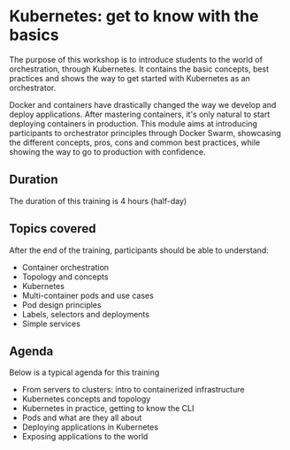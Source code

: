 # Kubernetes: get to know with the basics

The purpose of this workshop is to introduce students to the world of orchestration, through Kubernetes. It contains the basic concepts, best practices and shows the way to get started with Kubernetes as an orchestrator.

Docker and containers have drastically changed the way we develop and deploy applications. After mastering containers, it's only natural to start deploying containers in production. This module aims at introducing participants to orchestrator principles through Docker Swarm, showcasing the different concepts, pros, cons and common best practices, while showing the way to go to production with confidence.

## Duration

The duration of this training is 4 hours (half-day)

## Topics covered

After the end of the training, participants should be able to understand:

* Container orchestration
* Topology and concepts
* Kubernetes
* Multi-container pods and use cases
* Pod design principles
* Labels, selectors and deployments
* Simple services

## Agenda

Below is a typical agenda for this training

* From servers to clusters: intro to containerized infrastructure
* Kubernetes concepts and topology
* Kubernetes in practice, getting to know the CLI
* Pods and what are they all about
* Deploying applications in Kubernetes
* Exposing applications to the world
